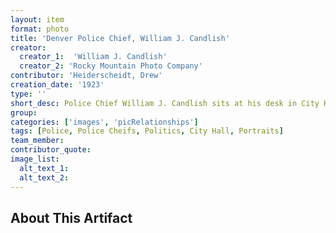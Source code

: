 ```yaml
---
layout: item
format: photo
title: 'Denver Police Chief, William J. Candlish'
creator: 
  creator_1:  'William J. Candlish'
  creator_2: 'Rocky Mountain Photo Company'
contributor: 'Heiderscheidt, Drew'
creation_date: '1923'
type: ''
short_desc: Police Chief William J. Candlish sits at his desk in City Hall. A desk in front of him is covered in letters and paper, behind him is another dest with more paper strewn about. On the wall behind him sits a row of wooden chairs and a large map of Downtown Denver.
group: 
categories: ['images', 'picRelationships'] 
tags: [Police, Police Cheifs, Politics, City Hall, Portraits]
team_member: 
contributor_quote: 
image_list: 
  alt_text_1: 
  alt_text_2: 
---
```

## About This Artifact

